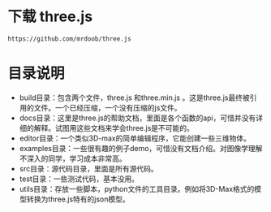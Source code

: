 # 下载 three.js

`https://github.com/mrdoob/three.js`

# 目录说明

- build目录：包含两个文件，three.js 和three.min.js 。这是three.js最终被引用的文件。一个已经压缩，一个没有压缩的js文件。
- docs目录：这里是three.js的帮助文档，里面是各个函数的api，可惜并没有详细的解释。试图用这些文档来学会three.js是不可能的。
- editor目录：一个类似3D-max的简单编辑程序，它能创建一些三维物体。
- examples目录：一些很有趣的例子demo，可惜没有文档介绍。对图像学理解不深入的同学，学习成本非常高。
- src目录：源代码目录，里面是所有源代码。
- test目录：一些测试代码，基本没用。
- utils目录：存放一些脚本，python文件的工具目录。例如将3D-Max格式的模型转换为three.js特有的json模型。
